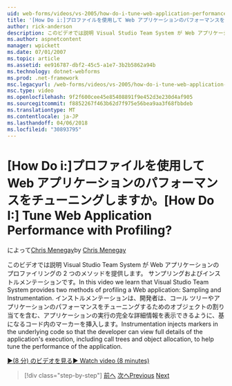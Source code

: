 ```yaml
---
uid: web-forms/videos/vs-2005/how-do-i-tune-web-application-performance-with-profiling
title: '[How Do i:]プロファイルを使用して Web アプリケーションのパフォーマンスをチューニングしますか。 | Microsoft Docs'
author: rick-anderson
description: このビデオでは説明 Visual Studio Team System が Web アプリケーションのプロファイリングの 2 つのメソッドを提供します。 サンプリングおよびインストルメンテーションです。 インストルメンテーション inje しています.
ms.author: aspnetcontent
manager: wpickett
ms.date: 07/01/2007
ms.topic: article
ms.assetid: ee916787-dbf2-45c5-a1e7-3b2b5862a94b
ms.technology: dotnet-webforms
ms.prod: .net-framework
msc.legacyurl: /web-forms/videos/vs-2005/how-do-i-tune-web-application-performance-with-profiling
msc.type: video
ms.openlocfilehash: 9f2f600cee45e85408891f9e452d3e230d4af905
ms.sourcegitcommit: f8852267f463b62d7f975e56bea9aa3f68fbbdeb
ms.translationtype: MT
ms.contentlocale: ja-JP
ms.lasthandoff: 04/06/2018
ms.locfileid: "30893795"
---
```

<a name="how-do-i-tune-web-application-performance-with-profiling"></a><span data-ttu-id="87cfb-105">[How Do i:]プロファイルを使用して Web アプリケーションのパフォーマンスをチューニングしますか。</span><span class="sxs-lookup"><span data-stu-id="87cfb-105">[How Do I:] Tune Web Application Performance with Profiling?</span></span>
====================
<span data-ttu-id="87cfb-106">によって[Chris Menegay](https://twitter.com/CMenegay)</span><span class="sxs-lookup"><span data-stu-id="87cfb-106">by [Chris Menegay](https://twitter.com/CMenegay)</span></span>

<span data-ttu-id="87cfb-107">このビデオでは説明 Visual Studio Team System が Web アプリケーションのプロファイリングの 2 つのメソッドを提供します。 サンプリングおよびインストルメンテーションです。</span><span class="sxs-lookup"><span data-stu-id="87cfb-107">In this video we learn that Visual Studio Team System provides two methods of profiling a Web application: Sampling and Instrumentation.</span></span> <span data-ttu-id="87cfb-108">インストルメンテーションは、開発者は、コール ツリーやアプリケーションのパフォーマンスをチューニングするためのオブジェクトの割り当てを含む、アプリケーションの実行の完全な詳細情報を表示できるように、基になるコード内のマーカーを挿入します。</span><span class="sxs-lookup"><span data-stu-id="87cfb-108">Instrumentation injects markers in the underlying code so that the developer can view full details of the application's execution, including call trees and object allocation, to help tune the performance of the application.</span></span>

[<span data-ttu-id="87cfb-109">&#9654;(8 分) のビデオを見る</span><span class="sxs-lookup"><span data-stu-id="87cfb-109">&#9654; Watch video (8 minutes)</span></span>](https://channel9.msdn.com/Blogs/ASP-NET-Site-Videos/how-do-i-tune-web-application-performance-with-profiling)

> [!div class="step-by-step"]
> <span data-ttu-id="87cfb-110">[前へ](how-do-i-load-test-a-web-application.md)
> [次へ](how-do-i-set-up-distributed-load-testing-for-high-volume-tests.md)</span><span class="sxs-lookup"><span data-stu-id="87cfb-110">[Previous](how-do-i-load-test-a-web-application.md)
[Next](how-do-i-set-up-distributed-load-testing-for-high-volume-tests.md)</span></span>
